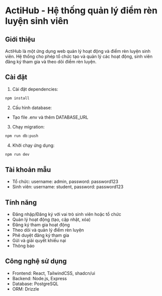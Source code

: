 # ActiHub - Hệ thống quản lý điểm rèn luyện sinh viên

## Giới thiệu

ActiHub là một ứng dụng web quản lý hoạt động và điểm rèn luyện sinh viên. Hệ thống cho phép tổ chức tạo và quản lý các hoạt động, sinh viên đăng ký tham gia và theo dõi điểm rèn luyện.

## Cài đặt

1. Cài đặt dependencies:
```bash
npm install
```

2. Cấu hình database:
- Tạo file .env và thêm DATABASE_URL

3. Chạy migration:
```bash
npm run db:push
```

4. Khởi chạy ứng dụng:
```bash
npm run dev
```

## Tài khoản mẫu

- Tổ chức: username: admin, password: password123
- Sinh viên: username: student, password: password123

## Tính năng

- Đăng nhập/Đăng ký với vai trò sinh viên hoặc tổ chức
- Quản lý hoạt động (tạo, cập nhật, xóa)
- Đăng ký tham gia hoạt động
- Theo dõi và quản lý điểm rèn luyện
- Phê duyệt đăng ký tham gia
- Gửi và giải quyết khiếu nại
- Thông báo

## Công nghệ sử dụng

- Frontend: React, TailwindCSS, shadcn/ui
- Backend: Node.js, Express
- Database: PostgreSQL
- ORM: Drizzle
